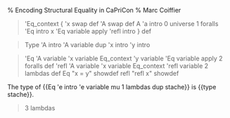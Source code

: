 % Encoding Structural Equality in CaPriCon
% Marc Coiffier

> 'Eq_context {
>   'x swap def 'A swap def
>   A 'a intro 0 universe 1 foralls 'Eq intro
>   x 'Eq variable apply 'refl intro } def

> Type 'A intro 'A variable dup 'x intro 'y intro

> 'Eq 'A variable 'x variable Eq_context 'y variable 'Eq variable apply 2 foralls def
> 'refl 'A variable 'x variable Eq_context 'refl variable 2 lambdas def
>  Eq "x = y" showdef
>  refl "refl x" showdef

The type of {{Eq 'e intro 'e variable mu 1 lambdas dup stache}} is {{type stache}}.

> 3 lambdas


